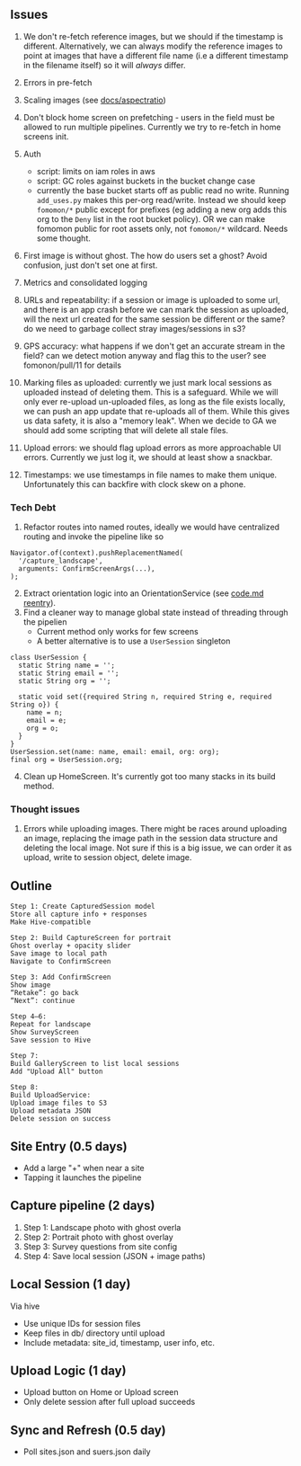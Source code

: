 
## Issues 

1. We don't re-fetch reference images, but we should if the timestamp is different. Alternatively, we can always modify the reference images to point at images that have a different file name (i.e a different timestamp in the filename itself) so it will _always_ differ.

2. Errors in pre-fetch

3. Scaling images (see [docs/aspectratio](./aspectratio.md))

4. Don't block home screen on prefetching - users in the field must be allowed to run multiple pipelines. Currently we try to re-fetch in home screens init. 

5. Auth
	- script: limits on iam roles in aws 
	- script: GC roles against buckets in the bucket change case  
	- currently the base bucket starts off as public read no write. Running
	  `add_uses.py` makes this per-org read/write. Instead we should keep
`fomomon/*` public except for prefixes (eg adding a new org adds this org to
the `Deny` list in the root bucket policy). OR we can make fomomon public for
root assets only, not `fomomon/*` wildcard. Needs some thought. 

6. First image is without ghost. The how do users set a ghost? Avoid confusion, just don't set one at first. 

7. Metrics and consolidated logging 

8. URLs and repeatability: if a session or image is uploaded to some url, and there is an app crash before we can mark the session as uploaded, will the next url created for the same session be different or the same? do we need to garbage collect stray images/sessions in s3? 

9. GPS accuracy: what happens if we don't get an accurate stream in the field? can we detect motion anyway and flag this to the user? see fomonon/pull/11 for details 

10. Marking files as uploaded: currently we just mark local sessions as uploaded instead of deleting them. This is a safeguard. While we will only ever re-upload un-uploaded files, as long as the file exists locally, we can push an app update that re-uploads all of them. While this gives us data safety, it is also a "memory leak". When we decide to GA we should add some scripting that will delete all stale files. 

11. Upload errors: we should flag upload errors as more approachable UI errors. Currently we just log it, we should at least show a snackbar. 

12. Timestamps: we use timestamps in file names to make them unique. Unfortunately this can backfire with clock skew on a phone. 

### Tech Debt

1. Refactor routes into named routes, ideally we would have centralized routing and invoke the pipeline like so
```
Navigator.of(context).pushReplacementNamed(
  '/capture_landscape',
  arguments: ConfirmScreenArgs(...),
);
```
2. Extract orientation logic into an OrientationService (see [code.md reentry](code.md)).
3. Find a cleaner way to manage global state instead of threading through the pipelien 
	- Current method only works for few screens
	- A better alternative is to use a `UserSession` singleton
```
class UserSession {
  static String name = '';
  static String email = '';
  static String org = '';

  static void set({required String n, required String e, required String o}) {
    name = n;
    email = e;
    org = o;
  }
}
UserSession.set(name: name, email: email, org: org);
final org = UserSession.org;
```
4. Clean up HomeScreen. It's currently got too many stacks in its build method. 


### Thought issues 

1. Errors while uploading images. There might be races around uploading an image, replacing the image path in the session data structure and deleting the local image. Not sure if this is a big issue, we can order it as upload, write to session object, delete image. 


## Outline
```
Step 1: Create CapturedSession model
Store all capture info + responses
Make Hive-compatible

Step 2: Build CaptureScreen for portrait
Ghost overlay + opacity slider
Save image to local path
Navigate to ConfirmScreen

Step 3: Add ConfirmScreen
Show image
“Retake”: go back
“Next”: continue

Step 4–6:
Repeat for landscape
Show SurveyScreen
Save session to Hive

Step 7:
Build GalleryScreen to list local sessions
Add "Upload All" button

Step 8:
Build UploadService:
Upload image files to S3
Upload metadata JSON
Delete session on success
```

## Site Entry (0.5 days)

* Add a large "+" when near a site 
* Tapping it launches the pipeline

## Capture pipeline (2 days)

1. Step 1: Landscape photo with ghost overla
2. Step 2: Portrait photo with ghost overlay
3. Step 3: Survey questions from site config
4. Step 4: Save local session (JSON + image paths)

## Local Session (1 day)

Via hive

* Use unique IDs for session files
* Keep files in db/ directory until upload
* Include metadata: site_id, timestamp, user info, etc.

## Upload Logic (1 day)

* Upload button on Home or Upload screen
* Only delete session after full upload succeeds

## Sync and Refresh (0.5 day)

* Poll sites.json and suers.json daily



